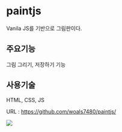 # paintjs
Vanila JS를 기반으로 그림판이다.

## 주요기능
그림 그리기, 저장하기 기능

## 사용기술
HTML, CSS, JS

URL : https://github.com/woals7480/paintjs/

<img src="https://user-images.githubusercontent.com/94383932/248845072-398a7fbe-e407-4869-912a-4ed94cbcf3d8.png" />
